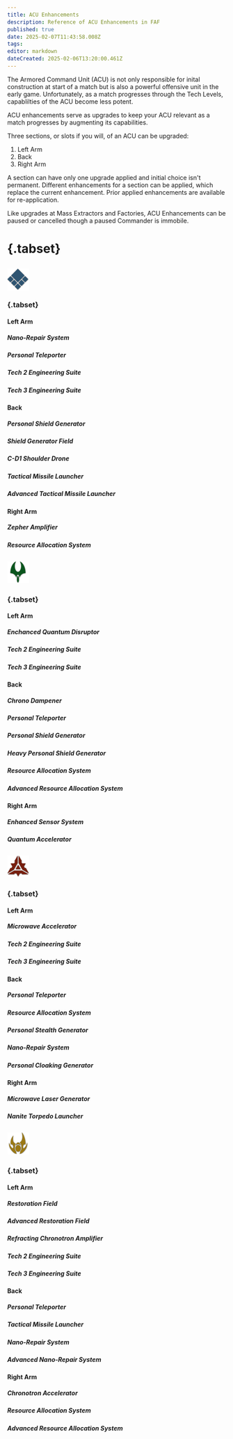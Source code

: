 ```yaml
---
title: ACU Enhancements
description: Reference of ACU Enhancements in FAF
published: true
date: 2025-02-07T11:43:58.008Z
tags: 
editor: markdown
dateCreated: 2025-02-06T13:20:00.461Z
---
```


The Armored Command Unit (ACU) is not only responsible for inital construction at start of a match but is also a powerful offensive unit in the early game. Unfortunately, as a match progresses through the Tech Levels, capablilties of the ACU become less potent.

ACU enhancements serve as upgrades to keep your ACU relevant as a match progresses by augmenting its capabilities.

Three sections, or slots if you will, of an ACU can be upgraded:
1. Left Arm
2. Back
3. Right Arm

A section can have only one upgrade applied and initial choice isn't permanent. Different enhancements for a section can be applied, which replace the current enhancement. Prior applied enhancements are available for re-application.

Like upgrades at Mass Extractors and Factories, ACU Enhancements can be paused or cancelled though a paused Commander is immobile.

# {.tabset}


## <img src="/images/learning/uef/uef.png" width="50" align="top"/>
### {.tabset}
#### Left Arm
##### Nano-Repair System
##### Personal Teleporter
##### Tech 2 Engineering Suite
##### Tech 3 Engineering Suite

#### Back
##### Personal Shield Generator
##### Shield Generator Field
##### C-D1 Shoulder Drone
##### Tactical Missile Launcher
##### Advanced Tactical Missile Launcher

#### Right Arm
##### Zepher Amplifier
##### Resource Allocation System

## <img src="/images/learning/aeon/aeon.png">
### {.tabset}
#### Left Arm
##### Enchanced Quantum Disruptor
##### Tech 2 Engineering Suite
##### Tech 3 Engineering Suite

#### Back
##### Chrono Dampener
##### Personal Teleporter
##### Personal Shield Generator
##### Heavy Personal Shield Generator
##### Resource Allocation System
##### Advanced Resource Allocation System

#### Right Arm
##### Enhanced Sensor System
##### Quantum Accelerator

## <img src="/images/learning/cybran/cybran.png">
### {.tabset}
#### Left Arm
##### Microwave Accelerator
##### Tech 2 Engineering Suite
##### Tech 3 Engineering Suite

#### Back
##### Personal Teleporter
##### Resource Allocation System
##### Personal Stealth Generator
##### Nano-Repair System
##### Personal Cloaking Generator

#### Right Arm
##### Microwave Laser Generator
##### Nanite Torpedo Launcher

## <img src="/images/learning/sera/seraphim.png">

### {.tabset}
#### Left Arm
##### Restoration Field
##### Advanced Restoration Field
##### Refracting Chronotron Amplifier
##### Tech 2 Engineering Suite
##### Tech 3 Engineering Suite

#### Back
##### Personal Teleporter
##### Tactical Missile Launcher
##### Nano-Repair System
##### Advanced Nano-Repair System

#### Right Arm
##### Chronotron Accelerator
##### Resource Allocation System
##### Advanced Resource Allocation System
